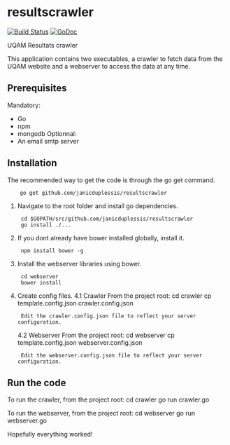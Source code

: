resultscrawler
==============

[![Build Status](https://travis-ci.org/janicduplessis/resultscrawler.svg)](https://travis-ci.org/janicduplessis/resultscrawler)
[![GoDoc](https://godoc.org/github.com/janicduplessis/resultscrawler?status.svg)](https://godoc.org/github.com/janicduplessis/resultscrawler)

UQAM Resultats crawler

This application contains two executables, a crawler to fetch data from
the UQAM website and a webserver to access the data at any time.

Prerequisites
---------------
Mandatory:
- Go
- npm
- mongodb
Optionnal:
- An email smtp server

Installation
---------------
The recommended way to get the code is through the go get command.

        go get github.com/janicduplessis/resultscrawler

1. Navigate to the root folder and install go dependencies.

        cd $GOPATH/src/github.com/janicduplessis/resultscrawler
        go install ./...

2. If you dont already have bower installed globally, install it.

        npm install bower -g

3. Install the webserver libraries using bower.

        cd webserver
        bower install

4. Create config files.
    4.1 Crawler
        From the project root:
              cd crawler
              cp template.config.json crawler.config.json

        Edit the crawler.config.json file to reflect your server configuration.

    4.2 Webserver
        From the project root:
              cd webserver
              cp template.config.json webserver.config.json

        Edit the webserver.config.json file to reflect your server configuration.

Run the code
--------------
To run the crawler, from the project root:
        cd crawler
        go run crawler.go

To run the webserver, from the project root:
        cd webserver
        go run webserver.go

Hopefully everything worked!
